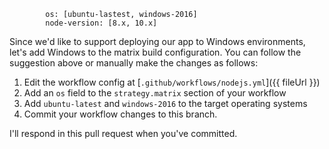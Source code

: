 
```suggestion
        os: [ubuntu-lastest, windows-2016]
        node-version: [8.x, 10.x]
```

Since we'd like to support deploying our app to Windows environments, let's add Windows to the matrix build configuration. You can follow the suggestion above or manually make the changes as follows:
1. Edit the workflow config at [`.github/workflows/nodejs.yml`]({{ fileUrl }})
1. Add an `os` field to the `strategy.matrix` section of your workflow
1. Add `ubuntu-latest` and `windows-2016` to the target operating systems
1. Commit your workflow changes to this branch.

I'll respond in this pull request when you've committed.